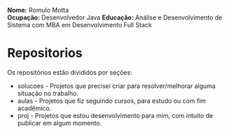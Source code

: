 <b>Nome:</b> Romulo Motta  
<b>Ocupação:</b> Desenvolvedor Java
<b>Educação:</b> Análise e Desenvolvimento de Sistema com MBA em Desenvolvimento Full Stack

# Repositorios #
Os repositórios estão divididos por seções:
* solucoes - Projetos que precisei criar para resolver/melhorar alguma situação no trabalho.
* aulas - Projetos que fiz seguindo cursos, para estudo ou com fim acadêmico.
* proj - Projetos que estou desenvolvimento para mim, com intuito de publicar em algum momento.

